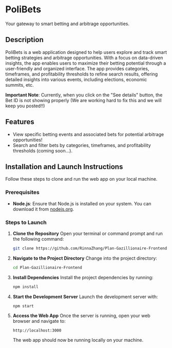 # PoliBets

Your gateway to smart betting and arbitrage opportunities.

## Description
PoliBets is a web application designed to help users explore and track smart betting strategies and arbitrage opportunities. With a focus on data-driven insights, the app enables users to maximize their betting potential through a user-friendly and organized interface. The app provides categories, timeframes, and profitability thresholds to refine search results, offering detailed insights into various events, including elections, economic summits, etc.

**Important Note**: Currently, when you click on the "See details" button, the Bet ID is not showing properly (We are working hard to fix this and we will keep you posted!!) 

## Features
* View specific betting events and associated bets for potential arbitrage opportunities!
* Search and filter bets by categories, timeframes, and profitability thresholds (coming soon...). 

## Installation and Launch Instructions

Follow these steps to clone and run the web app on your local machine.

### Prerequisites
- **Node.js**: Ensure that Node.js is installed on your system. You can download it from [nodejs.org](https://nodejs.org/).

### Steps to Launch

1. **Clone the Repository**
   Open your terminal or command prompt and run the following command:
   ```bash
   git clone https://github.com/RinnaZhang/Plan-Gazillionaire-Frontend
   ```

2. **Navigate to the Project Directory**
   Change into the project directory:
   ```bash
   cd Plan-Gazillionaire-Frontend
   ```
   
3. **Install Dependencies**
   Install the project dependencies by running:
   ```bash
   npm install
   ```

4. **Start the Development Server**
   Launch the development server with:
   ```bash
   npm start
   ```

5. **Access the Web App**
   Once the server is running, open your web browser and navigate to:
   ```
   http://localhost:3000
   ```
   The web app should now be running locally on your machine.
